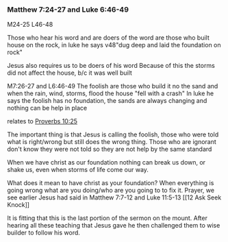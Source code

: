 ### Matthew 7:24-27 and Luke 6:46-49

M24-25 L46-48

Those who hear his word and are doers of the word are those who built house on the rock, in luke he says v48"dug deep and laid the foundation on rock"

Jesus also requires us to be doers of his word
Because of this the storms did not affect the house, b/c it was well built

M7:26-27 and L6:46-49
The foolish are those who build it no the sand and when the rain, wind, storms, flood the house "fell with a crash"
In luke he says the foolish has no foundation, the sands are always changing and nothing can be help in place 

relates to [Proverbs 10:25](https://www.blueletterbible.org/search/preSearch.cfm?Criteria=Proverbs+10.25&t=NKJV)

The important thing is that Jesus is calling the foolish, those who were told what is right/wrong but still does the wrong thing. Those who are ignorant don't know they were not told so they are not help by the same standard 

When we have christ as our foundation nothing can break us down, or shake us, even when storms of life come our way. 

What does it mean to have christ as your foundation?
When everything is going wrong what are you doing/who are you going to to fix it.
Prayer, we see earlier Jesus had said in Matthew 7:7-12 and Luke 11:5-13 [[12 Ask Seek Knock]]

It is fitting that this is the last portion of the sermon on the mount. After hearing all these teaching that Jesus gave he then challenged them to wise builder to follow his word. 

